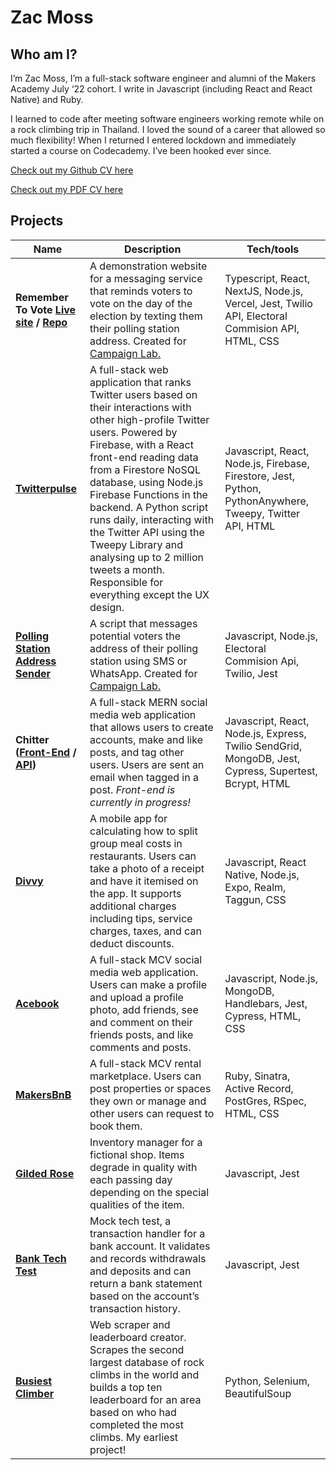 # Zac Moss

## Who am I?

I’m Zac Moss, I’m a full-stack software engineer and alumni of the Makers Academy July ‘22 cohort. I write in Javascript (including React and React Native) and Ruby.

I learned to code after meeting software engineers working remote while on a rock climbing trip in Thailand. I loved the sound of a career that allowed so much flexibility! When I returned I entered lockdown and immediately started a course on Codecademy. I’ve been hooked ever since.

[Check out my Github CV here](https://github.com/ZacMossHK/CV)

[Check out my PDF CV here](https://github.com/ZacMossHK/CV/blob/master/ZacMossCVFeb2023.pdf)

## Projects

| Name                         | Description       | Tech/tools        |
| ---------------------------- | ----------------- | ----------------- |
| **Remember To Vote [Live site](https://github.com/Curtis-Turk/react-polling-front-end) / [Repo](https://github.com/Curtis-Turk/react-polling-front-end)** | A demonstration website for a messaging service that reminds voters to vote on the day of the election by texting them their polling station address. Created for [Campaign Lab.](https://www.campaignlab.uk/) | Typescript, React, NextJS, Node.js, Vercel, Jest, Twilio API, Electoral Commision API, HTML, CSS |
| [**Twitterpulse**](https://app.twitterpulse.org/jeff-gerstmann/example)| A full-stack web application that ranks Twitter users based on their interactions with other high-profile Twitter users. Powered by Firebase, with a React front-end reading data from a Firestore NoSQL database, using Node.js Firebase Functions in the backend. A Python script runs daily, interacting with the Twitter API using the Tweepy Library and analysing up to 2 million tweets a month. Responsible for everything except the UX design. | Javascript, React, Node.js, Firebase, Firestore, Jest, Python, PythonAnywhere, Tweepy, Twitter API, HTML | 
| **[Polling Station Address Sender](https://github.com/ZacMossHK/polling_station_address_sender)** | A script that messages potential voters the address of their polling station using SMS or WhatsApp. Created for [Campaign Lab.](https://www.campaignlab.uk/) | Javascript, Node.js, Electoral Commision Api, Twilio, Jest |
| **Chitter ([Front-End](https://github.com/ZacMossHK/chitter-react-client) / [API](https://github.com/ZacMossHK/chitter-react-api))** | A full-stack MERN social media web application that allows users to create accounts, make and like posts, and tag other users. Users are sent an email when tagged in a post. *Front-end is currently in progress!* | Javascript, React, Node.js, Express, Twilio SendGrid, MongoDB, Jest, Cypress, Supertest, Bcrypt, HTML |
| [**Divvy**](https://github.com/ZacMossHK/divvy-app)            | A mobile app for calculating how to split group meal costs in restaurants. Users can take a photo of a receipt and have it itemised on the app. It supports additional charges including tips, service charges, taxes, and can deduct discounts. | Javascript, React Native, Node.js, Expo, Realm, Taggun, CSS |
| [**Acebook**](https://github.com/ZacMossHK/acebook)| A full-stack MCV social media web application. Users can make a profile and upload a profile photo, add friends, see and comment on their friends posts, and like comments and posts. | Javascript, Node.js, MongoDB, Handlebars, Jest, Cypress, HTML, CSS |
| [**MakersBnB**](https://github.com/ZacMossHK/makersbnb-ruby-seed) | A full-stack MCV rental marketplace. Users can post properties or spaces they own or manage and other users can request to book them. | Ruby, Sinatra, Active Record, PostGres, RSpec, HTML, CSS | 
| [**Gilded Rose**](https://github.com/ZacMossHK/Gilded-Rose-Javascript)| Inventory manager for a fictional shop. Items degrade in quality with each passing day depending on the special qualities of the item. | Javascript, Jest |
| [**Bank Tech Test**](https://github.com/ZacMossHK/BankTechTest)| Mock tech test, a transaction handler for a bank account. It validates and records withdrawals and deposits and can return a bank statement based on the account’s transaction history. | Javascript, Jest |
| [**Busiest Climber**](https://github.com/ZacMossHK/Busiest-Climbers-UKC)| Web scraper and leaderboard creator. Scrapes the second largest database of rock climbs in the world and builds a top ten leaderboard for an area based on who had completed the most climbs. My earliest project! | Python, Selenium, BeautifulSoup |
